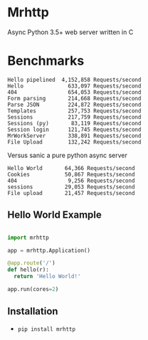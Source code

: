 # Mrhttp
Async Python 3.5+ web server written in C

# Benchmarks

```
Hello pipelined  4,152,858 Requests/second
Hello              633,097 Requests/second
404                654,053 Requests/second
Form parsing       214,668 Requests/second
Parse JSON         224,872 Requests/second
Templates          257,753 Requests/second
Sessions           217,759 Requests/second
Sessions (py)       83,119 Requests/second
Session login      121,745 Requests/second
MrWorkServer       338,891 Requests/second
File Upload        132,242 Requests/second
```

Versus sanic a pure python async server

```
Hello World       64,366 Requests/second
Cookies           50,867 Requests/second
404                9,256 Requests/second
sessions          29,053 Requests/second
File upload       21,457 Requests/second
```

Hello World Example
-------------------

```python

import mrhttp

app = mrhttp.Application()

@app.route('/')
def hello(r):
  return 'Hello World!'

app.run(cores=2)

```

Installation
------------

-  ``pip install mrhttp``


